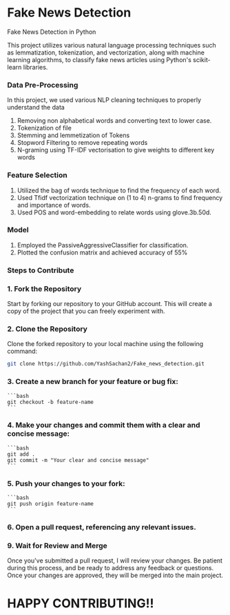 # Fake News Detection

Fake News Detection in Python

This project utilizes various natural language processing techniques such as lemmatization, tokenization, and vectorization, along with machine learning algorithms, to classify fake news articles using Python's scikit-learn libraries.

### Data Pre-Processing

In this project, we used various NLP cleaning techniques to properly understand the data
1. Removing non alphabetical words and converting text to lower case. 
2. Tokenization of file
3. Stemming and lemmetization of Tokens
4. Stopword Filtering to remove repeating words
5. N-graming using TF-IDF vectorisation to give weights to different key words


### Feature Selection

1. Utilized the bag of words technique to find the frequency of each word.
2. Used Tfidf vectorization technique on (1 to 4) n-grams to find frequency and importance of words.
3. Used POS and word-embedding to relate words using glove.3b.50d.

### Model

1. Employed the PassiveAggressiveClassifier for classification.
2. Plotted the confusion matrix and achieved accuracy of 55%

### Steps to Contribute

### 1. Fork the Repository

Start by forking our repository to your GitHub account. This will create a copy of the project that you can freely experiment with.

### 2. Clone the Repository

Clone the forked repository to your local machine using the following command:

```bash
git clone https://github.com/YashSachan2/Fake_news_detection.git
```

### 3. Create a new branch for your feature or bug fix:
    ```bash
    git checkout -b feature-name
    ```
### 4. Make your changes and commit them with a clear and concise message:
    ```bash
    git add .
    git commit -m "Your clear and concise message"
    ```
### 5. Push your changes to your fork:
    ```bash
    git push origin feature-name
    ```
### 6. Open a pull request, referencing any relevant issues.

### 9. Wait for Review and Merge

Once you've submitted a pull request, I will review your changes. Be patient during this process, and be ready to address any feedback or questions. Once your changes are approved, they will be merged into the main project.


# HAPPY CONTRIBUTING!!
